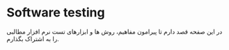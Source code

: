 # Software testing

 در این صفحه قصد دارم تا پیرامون مفاهیم، روش ها و ابزارهای  تست نرم افزار مطالبی را به اشتراک بگذارم.
